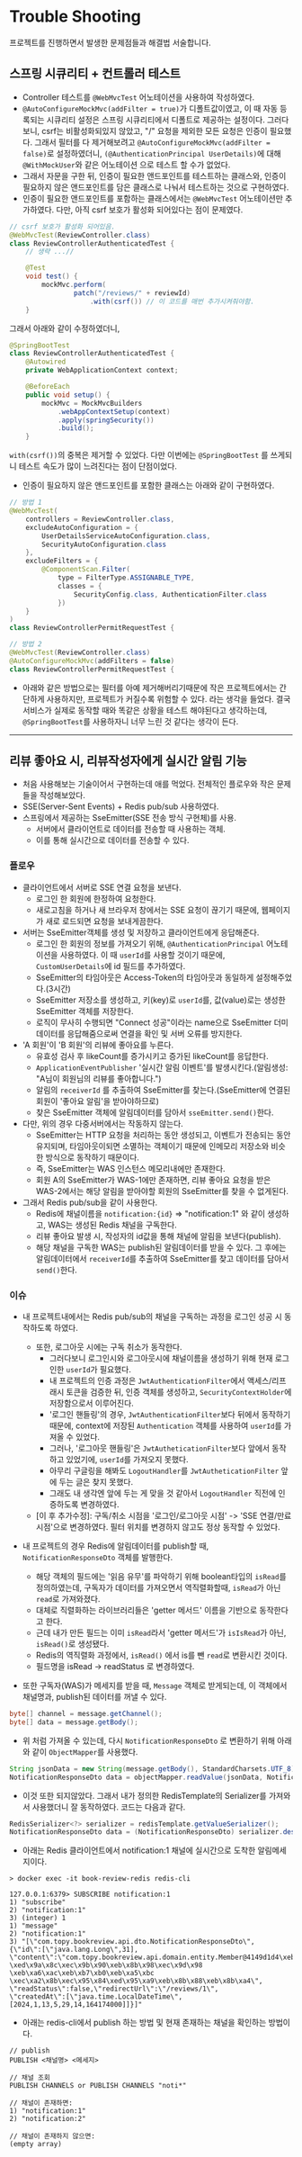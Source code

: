 # Trouble Shooting

프로젝트를 진행하면서 발생한 문제점들과 해결법 서술합니다.

## 스프링 시큐리티 + 컨트롤러 테스트
- Controller 테스트를 `@WebMvcTest` 어노테이션을 사용하여 작성하였다.
- `@AutoConfigureMockMvc(addFilter = true)`가 디폴트값이였고, 이 때 자동 등록되는 시큐리티 설정은 스프링 시큐리티에서 디폴트로 제공하는 설정이다. 그러다보니, csrf는 비활성화되있지 않았고, "/" 요청을 제외한 모든 요청은 인증이 필요했다. 그래서 필터를 다 제거해보려고 `@AutoConfigureMockMvc(addFilter = false)`로 설정하였더니, `(@AuthenticationPrincipal UserDetails)`에 대해 `@WithMockUser`와 같은 어노테이션 으로 테스트 할 수가 없었다.
- 그래서 자문을 구한 뒤, 인증이 필요한 앤드포인트를 테스트하는 클래스와, 인증이 필요하지 않은 앤드포인트를 담은 클래스로 나눠서 테스트하는 것으로 구현하였다.
- 인증이 필요한 앤드포인트를 포함하는 클래스에서는 `@WebMvcTest` 어노테이션만 추가하였다. 다만, 아직 csrf 보호가 활성화 되어있다는 점이 문제였다.

```java
// csrf 보호가 활성화 되어있음.
@WebMvcTest(ReviewController.class)
class ReviewControllerAuthenticatedTest {
    // 생략 ...//

    @Test
    void test() {
        mockMvc.perform(
                patch("/reviews/" + reviewId)
                    .with(csrf()) // 이 코드를 매번 추가시켜줘야함.
    }
```

그래서 아래와 같이 수정하였더니,
```java
@SpringBootTest
class ReviewControllerAuthenticatedTest {
    @Autowired
    private WebApplicationContext context;

    @BeforeEach
    public void setup() {
        mockMvc = MockMvcBuilders
            .webAppContextSetup(context)
            .apply(springSecurity())
            .build();
    }
```

`with(csrf())`의 중복은 제거할 수 있었다.
다만 이번에는 `@SpringBootTest` 를 쓰게되니 테스트 속도가 많이 느려진다는 점이 단점이었다.

- 인증이 필요하지 않은 앤드포인트를 포함한 클래스는 아래와 같이 구현하였다.
```java
// 방법 1
@WebMvcTest(
    controllers = ReviewController.class,
    excludeAutoConfiguration = {
        UserDetailsServiceAutoConfiguration.class,
        SecurityAutoConfiguration.class
    },
    excludeFilters = {
        @ComponentScan.Filter(
            type = FilterType.ASSIGNABLE_TYPE,
            classes = {
                SecurityConfig.class, AuthenticationFilter.class
            })
    }
)
class ReviewControllerPermitRequestTest {

// 방법 2
@WebMvcTest(ReviewController.class)
@AutoConfigureMockMvc(addFilters = false)
class ReviewControllerPermitRequestTest {
```

- 아래와 같은 방법으로는 필터를 아예 제거해버리기때문에 작은 프로젝트에서는 간단하게 사용하지만, 프로젝트가 커질수록 위험할 수 있다. 라는 생각을 들었다. 결국 서비스가 실제로 동작할 때와 똑같은 상황을 테스트 해야된다고 생각하는데, `@SpringBootTest`를 사용하자니 너무 느린 것 같다는 생각이 든다.
- - -
## 리뷰 좋아요 시, 리뷰작성자에게 실시간 알림 기능
- 처음 사용해보는 기술이어서 구현하는데 애를 먹었다. 전체적인 플로우와 작은 문제들을 작성해보았다.
- SSE(Server-Sent Events) + Redis pub/sub 사용하였다.
- 스프링에서 제공하는 SseEmitter(SSE 전송 방식 구현체)를 사용.
  - 서버에서 클라이언트로 데이터를 전송할 때 사용하는 객체.
  - 이를 통해 실시간으로 데이터를 전송할 수 있다.
### 플로우
- 클라이언트에서 서버로 SSE 연결 요청을 보낸다.
  - 로그인 한 회원에 한정하여 요청한다.
  - 새로고침을 하거나 새 브라우저 창에서는 SSE 요청이 끊기기 때문에, 웹페이지가 새로 로드되면 요청을 보내게끔한다.
- 서버는 SseEmitter객체를 생성 및 저장하고 클라이언트에게 응답해준다.
  - 로그인 한 회원의 정보를 가져오기 위해, `@AuthenticationPrincipal` 어노테이션을 사용하였다. 이 때 `userId`를 사용할 것이기 때문에, `CustomUserDetails`에 id 필드를 추가하였다.
  - SseEmitter의 타임아웃은 Access-Token의 타임아웃과 동일하게 설정해주었다.(3시간)
  - SseEmitter 저장소를 생성하고, 키(key)로 `userId`를, 값(value)로는 생성한 SseEmitter 객체를 저장한다.
  - 로직이 무사히 수행되면 "Connect 성공"이라는 name으로 SseEmitter 더미 데이터를 응답해줌으로써 연결을 확인 및 서버 오류를 방지한다.
- 'A 회원'이 'B 회원'의 리뷰에 좋아요를 누른다.
  - 유효성 검사 후 likeCount를 증가시키고 증가된 likeCount를 응답한다.
  - `ApplicationEventPublisher` '실시간 알림 이벤트'를 발생시킨다.(알림생성: "A님이 회원님의 리뷰를 좋아합니다.")
  - 알림의 `receiverId` 를 추출하여 SseEmitter를 찾는다.(SseEmitter에 연결된 회원이 '좋아요 알림'을 받아야하므로)
  - 찾은 SseEmitter 객체에 알림데이터를 담아서 `sseEmitter.send()`한다.
- 다만, 위의 경우 다중서버에서는 작동하지 않는다.
  - SseEmitter는 HTTP 요청을 처리하는 동안 생성되고, 이벤트가 전송되는 동안 유지되며, 타임아웃이되면 소멸하는 객체이기 때문에 인메모리 저장소와 비슷한 방식으로 동작하기 때문이다.
  - 즉, SseEmitter는 WAS 인스턴스 메모리내에만 존재한다.
  - 회원 A의 SseEmitter가 WAS-1에만 존재하면, 리뷰 좋아요 요청을 받은 WAS-2에서는 해당 알림을 받아야할 회원의 SseEmitter를 찾을 수 없게된다.
- 그래서 Redis pub/sub을 같이 사용한다.
  - Redis에 채널이름을 `notification:{id}` => "notification:1" 와 같이 생성하고, WAS는 생성된 Redis 채널을 구독한다.
  - 리뷰 좋아요 발생 시, 작성자의 id값을 통해 채널에 알림을 보낸다(publish).
  - 해당 채널을 구독한 WAS는 publish된 알림데이터를 받을 수 있다. 그 후에는 알림데이터에서 `receiverId`를 추출하여 SseEmitter를 찾고 데이터를 담아서 `send()`한다.

### 이슈
- 내 프로젝트내에서는 Redis pub/sub의 채널을 구독하는 과정을 로그인 성공 시 동작하도록 하였다.
  - 또한, 로그아웃 시에는 구독 취소가 동작한다.
    - 그러다보니 로그인시와 로그아웃시에 채널이름을 생성하기 위해 현재 로그인한 `userId`가 필요했다.
    - 내 프로젝트의 인증 과정은 `JwtAuthenticationFilter`에서 액세스/리프래시 토큰을 검증한 뒤, 인증 객체를 생성하고, `SecurityContextHolder`에 저장함으로서 이루어진다.
    - '로그인 핸들링'의 경우, `JwtAuthenticationFilter`보다 뒤에서 동작하기 때문에, context에 저장된 `Authentication` 객체를 사용하여 `userId`를 가져올 수 있었다.
    - 그러나, '로그아웃 핸들링'은 `JwtAutheticationFilter`보다 앞에서 동작하고 있었기에, `userId`를 가져오지 못했다.
    - 아무리 구글링을 해봐도 `LogoutHandler`를 `JwtAutheticationFilter` 앞에 두는 글은 찾지 못했다.
    - 그래도 내 생각엔 앞에 두는 게 맞을 것 같아서 `LogoutHandler` 직전에 인증하도록 변경하였다.
  - [이 후 추가수정]: 구독/취소 시점을 '로그인/로그아웃 시점' -> 'SSE 연결/만료 시점'으로 변경하였다. 필터 위치를 변경하지 않고도 정상 동작할 수 있었다.
 
- 내 프로젝트의 경우 Redis에 알림데이터를 publish할 때, `NotificationResponseDto` 객체를 발행한다.
  - 해당 객체의 필드에는 '읽음 유무'를 파악하기 위해 boolean타입의 `isRead`를 정의하였는데, 구독자가 데이터를 가져오면서 역직렬화할때, `isRead`가 아닌 `read`로 가져와졌다.
  - 대체로 직렬화하는 라이브러리들은 'getter 메서드' 이름을 기반으로 동작한다고 한다.
  - 근데 내가 만든 필드는 이미 `isRead`라서 'getter 메서드'가 `isIsRead`가 아닌, `isRead()`로 생성됐다.
  - Redis의 역직렬화 과정에서, `isRead()` 에서 is를 뺀 `read`로 변환시킨 것이다.
  - 필드명을 isRead -> readStatus 로 변경하였다.
- 또한 구독자(WAS)가 메세지를 받을 때, `Message` 객체로 받게되는데, 이 객체에서 채널명과, publish된 데이터를 꺼낼 수 있다.
```java
byte[] channel = message.getChannel();
byte[] data = message.getBody();
```
- 위 처럼 가져올 수 있는데, 다시 `NotificationResponseDto` 로 변환하기 위해 아래와 같이 `ObjectMapper`를 사용했다.
```java
String jsonData = new String(message.getBody(), StandardCharsets.UTF_8);
NotificationResponseDto data = objectMapper.readValue(jsonData, NotificationResponseDto.class);
```

- 이것 또한 되지않았다. 그래서 내가 정의한 RedisTemplate의 Serializer를 가져와서 사용했더니 잘 동작하였다. 코드는 다음과 같다.
```java
RedisSerializer<?> serializer = redisTemplate.getValueSerializer();
NotificationResponseDto data = (NotificationResponseDto) serializer.deserialize(message.getBody());
```

- 아래는 Redis 클라이언트에서 notification:1 채널에 실시간으로 도착한 알림메세지이다.
```
> docker exec -it book-review-redis redis-cli

127.0.0.1:6379> SUBSCRIBE notification:1
1) "subscribe"
2) "notification:1"
3) (integer) 1
1) "message"
2) "notification:1"
3) "[\"com.topy.bookreview.api.dto.NotificationResponseDto\",
{\"id\":[\"java.lang.Long\",31],
\"content\":\"com.topy.bookreview.api.domain.entity.Member@4149d1d4\xeb\x8b\x98\xec\x9d\xb4 
\xed\x9a\x8c\xec\x9b\x90\xeb\x8b\x98\xec\x9d\x98 \xeb\xa6\xac\xeb\xb7\xb0\xeb\xa5\xbc 
\xec\xa2\x8b\xec\x95\x84\xed\x95\xa9\xeb\x8b\x88\xeb\x8b\xa4\",
\"readStatus\":false,\"redirectUrl\":\"/reviews/1\",
\"createdAt\":[\"java.time.LocalDateTime\",[2024,1,13,5,29,14,164174000]]}]"
```

- 아래는 redis-cli에서 publish 하는 방법 및 현재 존재하는 채널을 확인하는 방법이다.
```
// publish
PUBLISH <채널명> <메세지>

// 채널 조회
PUBLISH CHANNELS or PUBLISH CHANNELS "noti*" 

// 채널이 존재하면:
1) "notification:1"
2) "notification:2"

// 채널이 존재하지 않으면: 
(empty array)
```